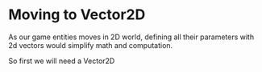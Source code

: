 # Moving to Vector2D

As our game entities moves in 2D world, defining all their parameters with 2d vectors would simplify math and computation.

So first we will need a Vector2D 